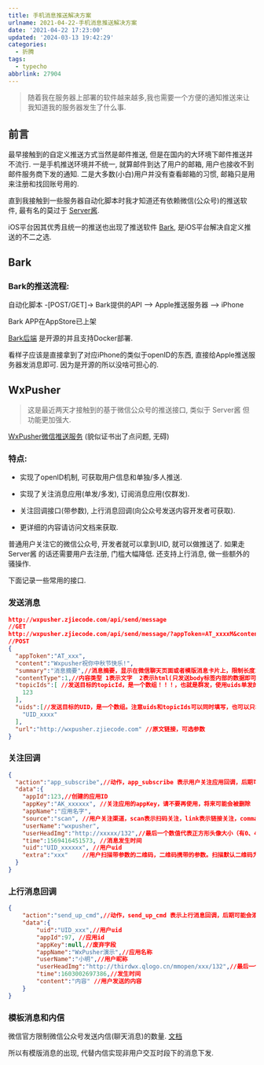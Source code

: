 ```yaml
---
title: 手机消息推送解决方案
urlname: 2021-04-22-手机消息推送解决方案
date: '2021-04-22 17:23:00'
updated: '2024-03-13 19:42:29'
categories:
  - 折腾
tags:
  - typecho
abbrlink: 27904
---
```

> 随着我在服务器上部署的软件越来越多,我也需要一个方便的通知推送来让我知道我的服务器发生了什么事.


## **前言**
最早接触到的自定义推送方式当然是邮件推送, 但是在国内的大环境下邮件推送并不流行. 一是手机推送环境并不统一, 就算邮件到达了用户的邮箱, 用户也接收不到邮件服务商下发的通知. 二是大多数(小白)用户并没有查看邮箱的习惯, 邮箱只是用来注册和找回账号用的.

直到我接触到一些服务器自动化脚本时我才知道还有依赖微信(公众号)的推送软件, 最有名的莫过于 [Server酱](https://sct.ftqq.com/).

iOS平台因其优秀且统一的推送也出现了推送软件 [Bark](https://github.com/Finb/Bark), 是iOS平台解决自定义推送的不二之选.
## **Bark**
### **Bark的推送流程:**
自动化脚本 -[POST/GET]-> Bark提供的API --> Apple推送服务器 --> iPhone

Bark APP在AppStore已上架

[Bark后端](https://github.com/Finb/bark-server) 是开源的并且支持Docker部署.

看样子应该是直接拿到了对应iPhone的类似于openID的东西, 直接给Apple推送服务器发消息即可. 因为是开源的所以没啥可担心的.
## **WxPusher**
> 这是最近两天才接触到的基于微信公众号的推送接口, 类似于 Server酱 但功能更加强大.

[WxPusher微信推送服务](https://wxpusher.dingliqc.com/docs/#/) (貌似证书出了点问题, 无碍)
### **特点:**
- 实现了openID机制, 可获取用户信息和单独/多人推送.

- 实现了关注消息应用(单发/多发), 订阅消息应用(仅群发).

- 关注回调接口(带参数), 上行消息回调(向公众号发送内容开发者可获取).

- 更详细的内容请访问文档来获取.

普通用户关注它的微信公众号, 开发者就可以拿到UID, 就可以做推送了. 如果走 Server酱 的话还需要用户去注册, 门槛大幅降低. 还支持上行消息, 做一些额外的骚操作.



下面记录一些常用的接口.
### **发送消息**
```json
http://wxpusher.zjiecode.com/api/send/message
//GET
http://wxpusher.zjiecode.com/api/send/message/?appToken=AT_xxxxM&content=123&uid=c1BcpqxEbD8irqlGUh9BhOqR2BvH8yWZ&url=http%3a%2f%2fwxpusher.zjiecode.com
//POST
{
  "appToken":"AT_xxx",
  "content":"Wxpusher祝你中秋节快乐!",
  "summary":"消息摘要",//消息摘要，显示在微信聊天页面或者模版消息卡片上，限制长度100，可以不传，不传默认截取content前面的内容。
  "contentType":1,//内容类型 1表示文字  2表示html(只发送body标签内部的数据即可，不包括body标签) 3表示markdown 
  "topicIds":[ //发送目标的topicId，是一个数组！！！，也就是群发，使用uids单发的时候， 可以不传。
    123
  ],
  "uids":[//发送目标的UID，是一个数组。注意uids和topicIds可以同时填写，也可以只填写一个。
    "UID_xxxx"
  ],
  "url":"http://wxpusher.zjiecode.com" //原文链接，可选参数
}
```
### **关注回调**
```json
{
  "action":"app_subscribe",//动作，app_subscribe 表示用户关注应用回调，后期可能会添加其他动作，请做好兼容。
  "data":{
    "appId":123,//创建的应用ID
    "appKey":"AK_xxxxxx", //关注应用的appKey，请不要再使用，将来可能会被删除
    "appName":"应用名字",
    "source":"scan", //用户关注渠道，scan表示扫码关注，link表示链接关注，command表示通过消息关注应用，后期可能还会添加其他渠道。
    "userName":"wxpusher",
    "userHeadImg":"http://xxxxx/132",//最后一个数值代表正方形头像大小（有0、46、64、96、132数值可选，0代表640*640正方形头像），用户没有头像时该项为空
    "time":1569416451573, //消息发生时间
    "uid":"UID_xxxxxx", //用户uid
    "extra":"xxx"    //用户扫描带参数的二维码，二维码携带的参数。扫描默认二维码为空
  }
}
```
### **上行消息回调**
```json
{
    "action":"send_up_cmd",//动作，send_up_cmd 表示上行消息回调，后期可能会添加其他动作，请做好兼容。
    "data":{
        "uid":"UID_xxx",//用户uid
        "appId":97, //应用id
        "appKey":null,//废弃字段
        "appName":"WxPusher演示",//应用名称
        "userName":"小明",//用户昵称
        "userHeadImg":"http://thirdwx.qlogo.cn/mmopen/xxx/132",//最后一个数值代表正方形头像大小（有0、46、64、96、132数值可选，0代表640*640正方形头像），用户没有头像时该项为空
        "time":1603002697386,//发生时间
        "content":"内容" //用户发送的内容
    }
}
```
### **模板消息和内信**
微信官方限制微信公众号发送内信(聊天消息)的数量. [文档](https://developers.weixin.qq.com/miniprogram/dev/framework/open-ability/customer-message/send.html)

所以有模版消息的出现, 代替内信实现非用户交互时段下的消息下发.
